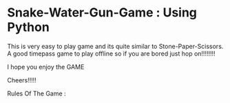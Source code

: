 # Snake-Water-Gun-Game : Using Python
This is very easy to play game and its quite similar to Stone-Paper-Scissors.
A good timepass game to play offline so if you are bored just hop on!!!!!!!!

I hope you enjoy the GAME

Cheers!!!!!


Rules Of The Game : 


